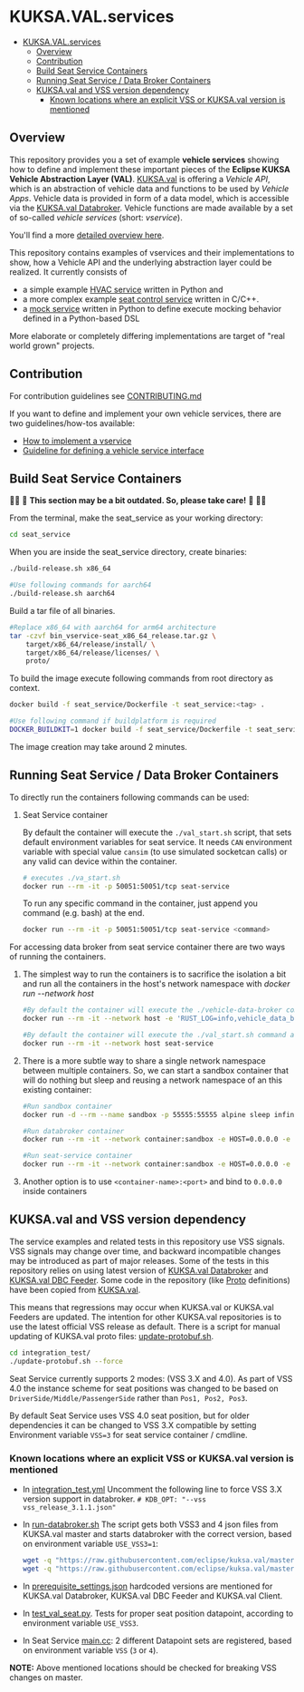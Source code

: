 # KUKSA.VAL.services

- [KUKSA.VAL.services](#kuksavalservices)
  - [Overview](#overview)
  - [Contribution](#contribution)
  - [Build Seat Service Containers](#build-seat-service-containers)
  - [Running Seat Service / Data Broker Containers](#running-seat-service--data-broker-containers)
  - [KUKSA.val and VSS version dependency](#kuksaval-and-vss-version-dependency)
    - [Known locations where an explicit VSS or KUKSA.val version is mentioned](#known-locations-where-an-explicit-vss-or-kuksaval-version-is-mentioned)

## Overview

This repository provides you a set of example **vehicle services** showing how to define and implement these important pieces of the **Eclipse KUKSA Vehicle Abstraction Layer (VAL)**. 
[KUKSA.val](https://github.com/eclipse/kuksa.val) is offering a *Vehicle API*, which is an abstraction of vehicle data and functions to be used by *Vehicle Apps*.
Vehicle data is provided in form of a data model, which is accessible via the [KUKSA.val Databroker](https://github.com/eclipse/kuksa.val/tree/master/kuksa_databroker).
Vehicle functions are made available by a set of so-called *vehicle services* (short: *vservice*).

You'll find a more [detailed overview here](docs/README.md).

This repository contains examples of vservices and their implementations to show, how a Vehicle API and the underlying abstraction layer could be realized.
It currently consists of
* a simple example [HVAC service](./hvac_service) written in Python and
* a more complex example [seat control service](./seat_service) written in C/C++.
* a [mock service](./mock_service/) written in Python to define execute mocking behavior defined in a Python-based DSL
  
More elaborate or completely differing implementations are target of "real world grown" projects.


## Contribution

For contribution guidelines see [CONTRIBUTING.md](CONTRIBUTING.md)

If you want to define and implement your own vehicle services, there are two guidelines/how-tos available:
* [How to implement a vservice](docs/vehicle_service_howto.md)
* [Guideline for defining a vehicle service interface](docs/interface_guideline.md)

## Build Seat Service Containers

:construction_worker_woman: :construction: **This section may be a bit outdated. So, please take care!** :construction: :construction_worker_man:

From the terminal, make the seat_service as your working directory:

``` bash
cd seat_service
```

When you are inside the seat_service directory, create binaries:

``` bash
./build-release.sh x86_64

#Use following commands for aarch64
./build-release.sh aarch64
```
Build a tar file of all binaries.
``` bash
#Replace x86_64 with aarch64 for arm64 architecture
tar -czvf bin_vservice-seat_x86_64_release.tar.gz \
    target/x86_64/release/install/ \
    target/x86_64/release/licenses/ \
    proto/
```
To build the image execute following commands from root directory as context.
``` bash
docker build -f seat_service/Dockerfile -t seat_service:<tag> .

#Use following command if buildplatform is required
DOCKER_BUILDKIT=1 docker build -f seat_service/Dockerfile -t seat_service:<tag> .
```
The image creation may take around 2 minutes.

## Running Seat Service / Data Broker Containers

To directly run the containers following commands can be used:

1. Seat Service container

   By default the container will execute the `./val_start.sh` script, that sets default environment variables for seat service.
   It needs `CAN` environment variable with special value `cansim` (to use simulated socketcan calls) or any valid can device within the container.

    ``` bash
    # executes ./va_start.sh
    docker run --rm -it -p 50051:50051/tcp seat-service
    ```

    To run any specific command in the container, just append you command (e.g. bash) at the end.

    ``` bash
    docker run --rm -it -p 50051:50051/tcp seat-service <command>
    ```


For accessing data broker from seat service container there are two ways of running the containers.

1. The simplest way to run the containers is to sacrifice the isolation a bit and run all the containers in the host's network namespace with <i>docker run --network host</i>

    ``` bash
    #By default the container will execute the ./vehicle-data-broker command as entrypoint.
    docker run --rm -it --network host -e 'RUST_LOG=info,vehicle_data_broker=debug' databroker
    ```

    ``` bash
    #By default the container will execute the ./val_start.sh command as entrypoint
    docker run --rm -it --network host seat-service
    ```

1. There is a more subtle way to share a single network namespace between multiple containers.
   So, we can start a sandbox container that will do nothing but sleep and reusing a network namespace of an this existing container:

    ``` bash
    #Run sandbox container
    docker run -d --rm --name sandbox -p 55555:55555 alpine sleep infinity
    ```

    ``` bash
    #Run databroker container
    docker run --rm -it --network container:sandbox -e HOST=0.0.0.0 -e PORT=55555 databroker
    ```

    ``` bash
    #Run seat-service container
    docker run --rm -it --network container:sandbox -e HOST=0.0.0.0 -e PORT=55555 -e PORT=50051  seat-service
    ```

1. Another option is to use `<container-name>:<port>` and bind to `0.0.0.0` inside containers

## KUKSA.val and VSS version dependency

The service examples and related tests in this repository use VSS signals. VSS signals may change over time,
and backward incompatible changes may be introduced as part of major releases.
Some of the tests in this repository relies on using latest version
of [KUKSA.val Databroker](https://github.com/eclipse/kuksa.val/pkgs/container/kuksa.val%2Fdatabroker) and
[KUKSA.val DBC Feeder](https://github.com/eclipse/kuksa.val.feeders/pkgs/container/kuksa.val.feeders%2Fdbc2val).
Some code in the repository (like [Proto](https://github.com/eclipse/kuksa.val.services/tree/main/proto) definitions)
have been copied from [KUKSA.val](https://github.com/eclipse/kuksa.val).

This means that regressions may occur when KUKSA.val or KUKSA.val Feeders are updated. The intention for other KUKSA.val
repositories is to use the latest official VSS release as default. There is a script for manual updating of KUKSA.val proto files:
[update-protobuf.sh](./integration_test/update-protobuf.sh).

```bash
cd integration_test/
./update-protobuf.sh --force
```

Seat Service currently supports 2 modes: (VSS 3.X and 4.0).
As part of VSS 4.0 the instance scheme for seat positions was changed to be based on
`DriverSide/Middle/PassengerSide` rather than `Pos1, Pos2, Pos3`.

By default Seat Service uses VSS 4.0 seat position, but for older dependencies it can be changed to
VSS 3.X compatible by setting Environment variable `VSS=3` for seat service container / cmdline.

### Known locations where an explicit VSS or KUKSA.val version is mentioned

- In [integration_test.yml](./.github/workflows/integration_test.yml)
Uncomment the following line to force VSS 3.X version support in databroker.
`# KDB_OPT: "--vss vss_release_3.1.1.json"`

- In [run-databroker.sh](./.vscode/scripts/run-databroker.sh)
The script gets both VSS3 and 4 json files from KUKSA.val master and starts databroker with the correct version, based on environment variable `USE_VSS3=1`:

    ```bash
    wget -q "https://raw.githubusercontent.com/eclipse/kuksa.val/master/data/vss-core/vss_release_3.0.json" -O "$DATABROKER_BINARY_PATH/vss3.json"
    wget -q "https://raw.githubusercontent.com/eclipse/kuksa.val/master/data/vss-core/vss_release_4.0.json" -O "$DATABROKER_BINARY_PATH/vss4.json"
    ```

- In [prerequisite_settings.json](./prerequisite_settings.json)
hardcoded versions are mentioned for KUKSA.val Databroker, KUKSA.val DBC Feeder and KUKSA.val Client.

- In [test_val_seat.py](./integration_test/test_val_seat.py). Tests for proper seat position datapoint, according to environment variable `USE_VSS3`.

- In Seat Service [main.cc](./seat_service/src/bin/seat_service/main.cc): 2 different Datapoint sets are registered, based on environment variable `VSS` (`3` or `4`).

**NOTE:** Above mentioned locations should be checked for breaking VSS changes on master.
